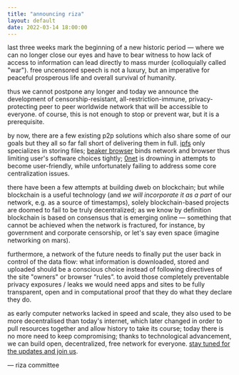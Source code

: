 ```yaml
---
title: "announcing riza"
layout: default
date: 2022-03-14 18:00:00
---
```


last three weeks mark the beginning of a new historic period — where we can no
longer close our eyes and have to bear witness to how lack of access to
information can lead directly to mass murder (colloquially called "war"). free
uncensored speech is not a luxury, but an imperative for peaceful prosperous
life and overall survival of humanity.

thus we cannot postpone any longer and today we announce the development of
censorship-resistant, all-restriction-immune, privacy-protecting peer to peer
worldwide network that will be accessible to everyone. of course, this is not
enough to stop or prevent war, but it is a prerequisite.

<cut/>

by now, there are a few existing p2p solutions which also share some of our
goals but they all so far fall short of delivering them in full. [ipfs][ipfs]
only specializes in storing files; [beaker browser][beaker] binds network and
browser thus limiting user's software choices tightly; [0net][0net] is drowning
in attempts to become user-friendly, while unfortunately failing to address some
core centralization issues.

there have been a few attempts at building dweb on blockchain; but while
blockchain is a useful technology (and *we will incorporate it as a part* of our
network, e.g. as a source of timestamps), solely blockchain-based projects are
doomed to fail to be truly decentralized; as we know by definition blockchain is
based on consensus that is emerging online — something that cannot be achieved
when the network is fractured, for instance, by government and corporate
censorship, or let's say even space (imagine networking on mars).

furthermore, a network of the future needs to finally put the user back in
control of the data flow: what information is downloaded, stored and uploaded
should be a conscious choice instead of following directives of the site
"owners" or browser “rules”. to avoid those completely preventable privacy
exposures / leaks we would need apps and sites to be fully transparent, open and
in computational proof that they do what they declare they do.

as early computer networks lacked in speed and scale, they also used to be more
decentralised than today's internet, which later changed in order to pull
resources together and allow history to take its course; today there is no more
need to keep compromising; thanks to technological advancement, we can build
open, decentralized, free network for everyone. [stay tuned for the updates and
join us][riza].

— riza committee

[ipfs]: https://ipfs.io
[0net]: https://github.com/zeronet-conservancy/zeronet-conservancy/
[beaker]: https://beakerbrowser.com/
[riza]: https://riza-committee.github.io/
